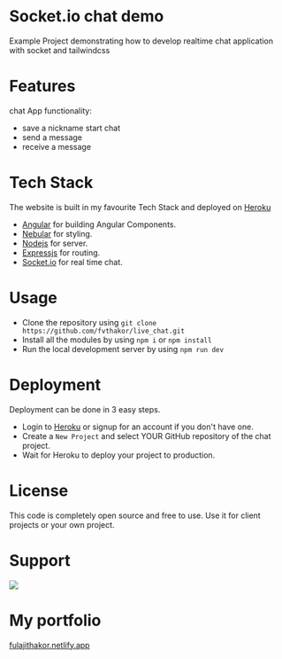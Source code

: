 # Socket.io chat demo
Example Project demonstrating how to develop realtime chat application with socket and tailwindcss 

# Features
chat App functionality: 

- save a nickname start chat
- send a message
- receive a message

# Tech Stack

The website is built in my favourite Tech Stack and deployed on [Heroku](https://heroku.com)

- [Angular](https://angular.io/) for building Angular Components.
- [Nebular](https://akveo.github.io/nebular/) for styling.
- [Nodejs](https://nodejs.org/en/) for server.
- [Expressjs](https://expressjs.com/) for routing.
- [Socket.io](https://socket.io/) for real time chat.


# Usage

- Clone the repository using `git clone https://github.com/fvthakor/live_chat.git`
- Install all the modules by using `npm i` or `npm install`
- Run the local development server by using `npm run dev`

# Deployment

Deployment can be done in 3 easy steps.

- Login to [Heroku](https://heroku.com) or signup for an account if you don't have one.
- Create a `New Project` and select YOUR GitHub repository of the chat project.
- Wait for Heroku to deploy your project to production.

# License

This code is completely open source and free to use. Use it for client projects or your own project.

# Support
<a href="https://www.buymeacoffee.com/fvthakor"><img src="https://img.buymeacoffee.com/button-api/?text=Buy me a coffee&emoji=&slug=fvthakor&button_colour=40DCA5&font_colour=ffffff&font_family=Cookie&outline_colour=000000&coffee_colour=FFDD00"></a>

# My portfolio
[fulajithakor.netlify.app](https://fulajithakor.netlify.app/)